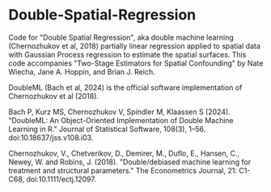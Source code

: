# Double-Spatial-Regression
Code for "Double Spatial Regression", aka double machine learning (Chernozhukov et al, 2018) partially linear regression applied to spatial data with Gaussian Process regression to estimate the spatial surfaces. This code accompanies "Two-Stage Estimators for Spatial Confounding" by Nate Wiecha, Jane A. Hoppin, and Brian J. Reich.

DoubleML (Bach et al, 2024) is the official software implementation of Chernozhukov et al (2018).

Bach P, Kurz MS, Chernozhukov V, Spindler M, Klaassen S (2024). “DoubleML: An Object-Oriented Implementation of Double Machine Learning in R.” Journal of Statistical Software, 108(3), 1–56. doi:10.18637/jss.v108.i03. 

Chernozhukov, V., Chetverikov, D., Demirer, M., Duflo, E., Hansen, C., Newey, W. and Robins, J. (2018). "Double/debiased machine learning for treatment and structural parameters." The Econometrics Journal, 21: C1-C68, doi:10.1111/ectj.12097.
